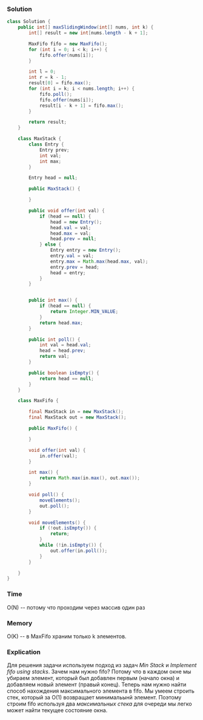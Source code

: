 ### Solution
```java
class Solution {
    public int[] maxSlidingWindow(int[] nums, int k) {
        int[] result = new int[nums.length - k + 1];

        MaxFifo fifo = new MaxFifo();
        for (int i = 0; i < k; i++) {
            fifo.offer(nums[i]);
        }

        int l = 0;
        int r = k - 1;
        result[0] = fifo.max();
        for (int i = k; i < nums.length; i++) {
            fifo.poll();
            fifo.offer(nums[i]);
            result[i - k + 1] = fifo.max();
        }

        return result;
    }

    class MaxStack {
        class Entry {
            Entry prev;
            int val;
            int max;
        }

        Entry head = null;

        public MaxStack() {

        }

        public void offer(int val) {
            if (head == null) {
                head = new Entry();
                head.val = val;
                head.max = val;
                head.prev = null;
            } else {
                Entry entry = new Entry();
                entry.val = val;
                entry.max = Math.max(head.max, val);
                entry.prev = head;
                head = entry;
            }
        }


        public int max() {
            if (head == null) {
                return Integer.MIN_VALUE;
            }
            return head.max;
        }

        public int poll() {
            int val = head.val;
            head = head.prev;
            return val;
        }

        public boolean isEmpty() {
            return head == null;
        }
    }

    class MaxFifo {

        final MaxStack in = new MaxStack();
        final MaxStack out = new MaxStack();

        public MaxFifo() {

        }

        void offer(int val) {
            in.offer(val);
        }

        int max() {
            return Math.max(in.max(), out.max());
        }

        void poll() {
            moveElements();
            out.poll();
        }

        void moveElements() {
            if (!out.isEmpty()) {
                return;
            }
            while (!in.isEmpty()) {
                out.offer(in.poll());
            }
        }

    }
}
```
### Time
O(N) -- потому что проходим через массив один раз
### Memory
O(K) -- в MaxFifo храним только k элементов.
### Explication
Для решения задачи используем подход из задач _Min Stack_ и _Implement fifo using stacks_.
Зачем нам нужно fifo? Потому что в каждом окне мы убираем элемент, который был 
добавлен первым (начало окна) и добавляем новый элемент (правый конец). Теперь нам
нужно найти способ нахождения максимального элемента в fifo. 
Мы умеем строить стек, который за O(1) возвращает минимальынй элемент. Поэтому строим fifo
используя два _максимальных стека_ для очереди мы легко может найти текущее состояние окна.
